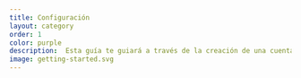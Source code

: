 ```yaml
---
title: Configuración
layout: category
order: 1
color: purple
description:  Esta guía te guiará a través de la creación de una cuenta en OpenStreetMap.org y configurar el editor para empezar a mapear.
image: getting-started.svg
---
```

